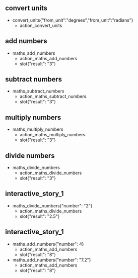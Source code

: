 ## convert units
* convert_units{"from_unit":"degrees","from_unit":"radians"}
  - action_convert_units

## add numbers
* maths_add_numbers
  - action_maths_add_numbers
  - slot{"result": "3"}
  
## subtract numbers
* maths_subtract_numbers
  - action_maths_subtract_numbers
  - slot{"result": "3"}

## multiply numbers
* maths_multiply_numbers
  - action_maths_multiply_numbers
  - slot{"result": "3"}
  
## divide numbers
* maths_divide_numbers
  - action_maths_divide_numbers
  - slot{"result": "3"}

## interactive_story_1
* maths_divide_numbers{"number": "2"}
    - action_maths_divide_numbers
    - slot{"result": "2.5"}

## interactive_story_1
* maths_add_numbers{"number": 4}
    - action_maths_add_numbers
    - slot{"result": "8"}
* maths_add_numbers{"number": "7.2"}
    - action_maths_add_numbers
    - slot{"result": "8"}
    
